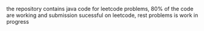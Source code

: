 the repository contains java code for leetcode problems, 80% of the code are working and submission sucessful on leetcode,
rest problems is work in progress
